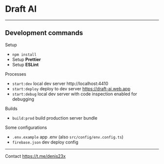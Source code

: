 # Draft AI

---

## Development commands

Setup

- `npm install`
- Setup **Prettier**
- Setup **ESLint**

Processes

- `start:dev` local dev server http://localhost:4410
- `start:deploy` deploy to dev server https://draft-ai.web.app
- `start:debug` local dev server with code inspection enabled for debugging

Builds

- `build:prod` build production server bundle

Some configurations

- `.env.example` app .env (also `src/config/env.config.ts`)
- `firebase.json` dev deploy config

---

Contact https://t.me/denis23x
